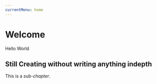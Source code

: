 ```yaml
---
currentMenu: home
---
```


# Welcome

Hello World

## Still Creating without writing anything indepth

This is a *sub-chapter*.